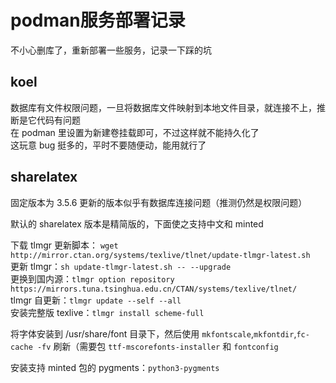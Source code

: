 # podman服务部署记录

不小心删库了，重新部署一些服务，记录一下踩的坑

## koel
数据库有文件权限问题，一旦将数据库文件映射到本地文件目录，就连接不上，推断是它代码有问题  
在 podman 里设置为新建卷挂载即可，不过这样就不能持久化了  
这玩意 bug 挺多的，平时不要随便动，能用就行了

## sharelatex
固定版本为 3.5.6 更新的版本似乎有数据库连接问题（推测仍然是权限问题）

默认的 sharelatex 版本是精简版的，下面使之支持中文和 minted

下载 tlmgr 更新脚本： `wget http://mirror.ctan.org/systems/texlive/tlnet/update-tlmgr-latest.sh`  
更新 tlmgr：`sh update-tlmgr-latest.sh -- --upgrade`  
更换到国内源：`tlmgr option repository https://mirrors.tuna.tsinghua.edu.cn/CTAN/systems/texlive/tlnet/`  
tlmgr 自更新：`tlmgr update --self --all`  
安装完整版 texlive：`tlmgr install scheme-full`  

将字体安装到 /usr/share/font 目录下，然后使用 `mkfontscale`,`mkfontdir`,`fc-cache -fv` 刷新（需要包 `ttf-mscorefonts-installer` 和 `fontconfig`

安装支持 minted 包的 pygments：`python3-pygments
`